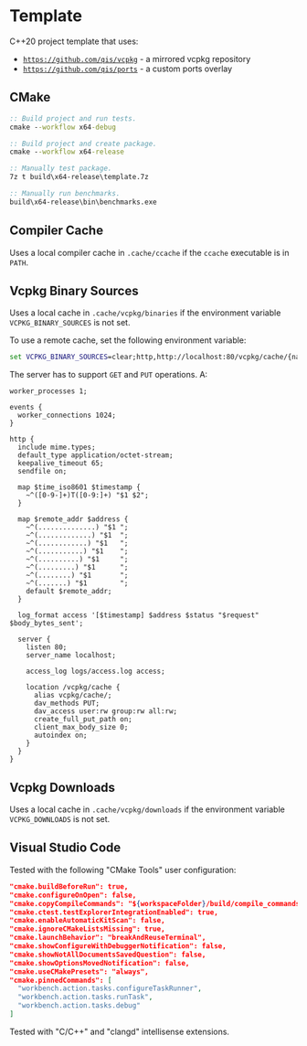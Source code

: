 # Template
C++20 project template that uses:

* [`https://github.com/qis/vcpkg`](https://github.com/qis/vcpkg) - a mirrored vcpkg repository
* [`https://github.com/qis/ports`](https://github.com/qis/ports) - a custom ports overlay

## CMake
```cmd
:: Build project and run tests.
cmake --workflow x64-debug

:: Build project and create package.
cmake --workflow x64-release

:: Manually test package.
7z t build\x64-release\template.7z

:: Manually run benchmarks.
build\x64-release\bin\benchmarks.exe
```

## Compiler Cache
Uses a local compiler cache in `.cache/ccache` if the `ccache` executable is in `PATH`.

## Vcpkg Binary Sources
Uses a local cache in `.cache/vcpkg/binaries` if the environment variable `VCPKG_BINARY_SOURCES` is not set.

To use a remote cache, set the following environment variable:

```cmd
set VCPKG_BINARY_SOURCES=clear;http,http://localhost:80/vcpkg/cache/{name}/{version}/{sha},readwrite
```

The server has to support `GET` and `PUT` operations. A:

```nginx
worker_processes 1;

events {
  worker_connections 1024;
}

http {
  include mime.types;
  default_type application/octet-stream;
  keepalive_timeout 65;
  sendfile on;

  map $time_iso8601 $timestamp {
    ~^([0-9-]+)T([0-9:]+) "$1 $2";
  }

  map $remote_addr $address {
    ~^(..............) "$1 ";
    ~^(.............) "$1  ";
    ~^(............) "$1   ";
    ~^(...........) "$1    ";
    ~^(..........) "$1     ";
    ~^(.........) "$1      ";
    ~^(........) "$1       ";
    ~^(.......) "$1        ";
    default $remote_addr;
  }

  log_format access '[$timestamp] $address $status "$request" $body_bytes_sent';

  server {
    listen 80;
    server_name localhost;

    access_log logs/access.log access;

    location /vcpkg/cache {
      alias vcpkg/cache/;
      dav_methods PUT;
      dav_access user:rw group:rw all:rw;
      create_full_put_path on;
      client_max_body_size 0;
      autoindex on;
    }
  }
}
```

## Vcpkg Downloads
Uses a local cache in `.cache/vcpkg/downloads` if the environment variable `VCPKG_DOWNLOADS` is not set.

## Visual Studio Code
Tested with the following "CMake Tools" user configuration:

```json
"cmake.buildBeforeRun": true,
"cmake.configureOnOpen": false,
"cmake.copyCompileCommands": "${workspaceFolder}/build/compile_commands.json",
"cmake.ctest.testExplorerIntegrationEnabled": true,
"cmake.enableAutomaticKitScan": false,
"cmake.ignoreCMakeListsMissing": true,
"cmake.launchBehavior": "breakAndReuseTerminal",
"cmake.showConfigureWithDebuggerNotification": false,
"cmake.showNotAllDocumentsSavedQuestion": false,
"cmake.showOptionsMovedNotification": false,
"cmake.useCMakePresets": "always",
"cmake.pinnedCommands": [
  "workbench.action.tasks.configureTaskRunner",
  "workbench.action.tasks.runTask",
  "workbench.action.tasks.debug"
]
```

Tested with "C/C++" and "clangd" intellisense extensions.

<!--
`cmake -E time build.cmd` - 16m without vcpkg cache and ccache
`cmake -E time build.cmd` -  3m after deleting build directory
-->
